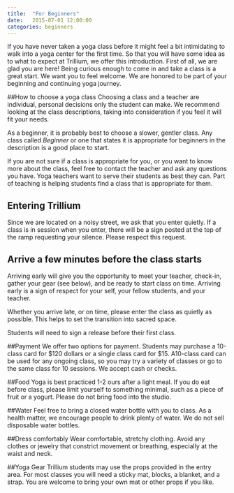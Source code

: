```yaml
---
title:  "For Beginners"
date:   2015-07-01 12:00:00
categories: beginners
---
```

If you have never taken a yoga class before it might feel a bit intimidating to walk into a yoga center for the first time. So that you will have some idea as to what to expect at Trillium, we offer this introduction.
First of all, we are glad you are here! Being curious enough to come in and take a class is a great start. We want you to feel welcome. We are honored to be part of your beginning and continuing yoga journey.

##How to choose a yoga class
Choosing a class and a teacher are individual, personal decisions only the student can make. We recommend looking at the class descriptions, taking into consideration if you feel it will fit your needs. 

As a beginner, it is probably best to choose a slower, gentler class. Any class called *Beginner* or one that states it is appropriate for beginners in the description is a good place to start. 

If you are not sure if a class is appropriate for you, or you want to know more about the class, feel free to contact the teacher and ask any questions you have. Yoga teachers want to serve their students as best they can. Part of teaching is helping students find a class that is appropriate for them. 

## Entering Trillium
Since we are located on a noisy street, we ask that you enter quietly. If a class is in session when you enter, there will be a sign posted at the top of the ramp requesting your silence. Please respect this request. 

## Arrive a few minutes before the class starts 
Arriving early will give you the opportunity to meet your teacher, check-in, gather your gear (see below), and be ready to start class on time. Arriving early is a sign of respect for your self, your fellow students, and your teacher. 

Whether you arrive late, or on time, please enter the class as quietly as possible. This helps to set the transition into sacred space.

Students will need to sign a release before their first class. 

##Payment
We offer two options for payment. Students may purchase a 10-class card for $120 dollars or a single class card for $15. A10-class card can be used for any ongoing class, so you may try a variety of classes or go to the same class for 10 sessions.  We accept cash or checks. 

##Food
Yoga is best practiced 1-2 ours after a light meal. If you do eat before class, please limit yourself to something minimal, such as a piece of fruit or a yogurt. Please do not bring food into the studio. 

##Water
Feel free to bring a closed water bottle with you to class. As a health matter, we encourage people to drink plenty of water. We do not sell disposable water bottles.

##Dress comfortably 
Wear comfortable, stretchy clothing. Avoid any clothes or jewelry that constrict movement or breathing, especially at the waist and neck. 

##Yoga Gear
Trillium students may use the props provided in the entry area. For most classes you will need a sticky mat, blocks, a blanket, and a strap. You are welcome to bring your own mat or other props if you like.



